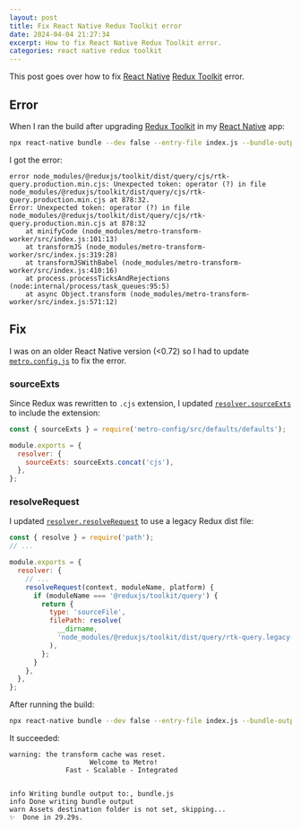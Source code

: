 ```yaml
---
layout: post
title: Fix React Native Redux Toolkit error
date: 2024-04-04 21:27:34
excerpt: How to fix React Native Redux Toolkit error.
categories: react native redux toolkit
---
```


This post goes over how to fix [React Native](https://reactnative.dev/) [Redux Toolkit](https://redux-toolkit.js.org/) error.

## Error

When I ran the build after upgrading [Redux Toolkit](https://redux-toolkit.js.org/usage/migrating-rtk-2) in my [React Native](https://reactnative.dev/) app:

```sh
npx react-native bundle --dev false --entry-file index.js --bundle-output bundle.js --reset-cache
```

I got the error:

```
error node_modules/@reduxjs/toolkit/dist/query/cjs/rtk-query.production.min.cjs: Unexpected token: operator (?) in file node_modules/@reduxjs/toolkit/dist/query/cjs/rtk-query.production.min.cjs at 878:32.
Error: Unexpected token: operator (?) in file node_modules/@reduxjs/toolkit/dist/query/cjs/rtk-query.production.min.cjs at 878:32
    at minifyCode (node_modules/metro-transform-worker/src/index.js:101:13)
    at transformJS (node_modules/metro-transform-worker/src/index.js:319:28)
    at transformJSWithBabel (node_modules/metro-transform-worker/src/index.js:410:16)
    at process.processTicksAndRejections (node:internal/process/task_queues:95:5)
    at async Object.transform (node_modules/metro-transform-worker/src/index.js:571:12)
```

## Fix

I was on an older React Native version (<0.72) so I had to update [`metro.config.js`](https://metrobundler.dev/docs/configuration/) to fix the error.

### sourceExts

Since Redux was rewritten to `.cjs` extension, I updated [`resolver.sourceExts`](https://metrobundler.dev/docs/configuration/#sourceexts) to include the extension:

```js
const { sourceExts } = require('metro-config/src/defaults/defaults');

module.exports = {
  resolver: {
    sourceExts: sourceExts.concat('cjs'),
  },
};
```

### resolveRequest

I updated [`resolver.resolveRequest`](https://metrobundler.dev/docs/configuration/#resolverequest) to use a legacy Redux dist file:

```js
const { resolve } = require('path');
// ...

module.exports = {
  resolver: {
    // ...
    resolveRequest(context, moduleName, platform) {
      if (moduleName === '@reduxjs/toolkit/query') {
        return {
          type: 'sourceFile',
          filePath: resolve(
            __dirname,
            'node_modules/@reduxjs/toolkit/dist/query/rtk-query.legacy-esm.js',
          ),
        };
      }
    },
  },
};
```

After running the build:

```sh
npx react-native bundle --dev false --entry-file index.js --bundle-output bundle.js --reset-cache
```

It succeeded:

```
warning: the transform cache was reset.
                    Welcome to Metro!
              Fast - Scalable - Integrated


info Writing bundle output to:, bundle.js
info Done writing bundle output
warn Assets destination folder is not set, skipping...
✨  Done in 29.29s.
```
